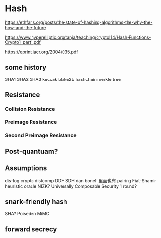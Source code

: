 # Hash

https://ethfans.org/posts/the-state-of-hashing-algorithms-the-why-the-how-and-the-future

https://www.hyperelliptic.org/tanja/teaching/cryptoI14/Hash-Functions-Crypto1_part1.pdf

https://eprint.iacr.org/2004/035.pdf

## some history
SHA1
SHA2
SHA3
    keccak
    blake2b
hashchain
merkle tree

## Resistance
### Collision Resistance
### Preimage Resistance
### Second Preimage Resistance

## Post-quantuam?


## Assumptions
dis-log
    crypto
    distcomp
DDH
SDH
dan boneh 里面也有
pairing
Fiat-Shamir heuristic
    oracle
    NIZK?
    Universally Composable Security
    1 round?

## snark-friendly hash
SHA?
Poiseden
MiMC

## forward secrecy
